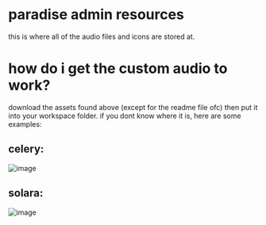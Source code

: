 # paradise admin resources
this is where all of the audio files and icons are stored at.
# how do i get the custom audio to work?
download the assets found above (except for the readme file ofc) then put it into your workspace folder. if you dont know where it is, here are some examples:
## celery:
![image](https://github.com/user-attachments/assets/7dcbed87-535f-4779-83aa-1e2ed5296754)
## solara:
![image](https://github.com/user-attachments/assets/8600003e-7e18-400c-a3b5-e4c8085f3862)
